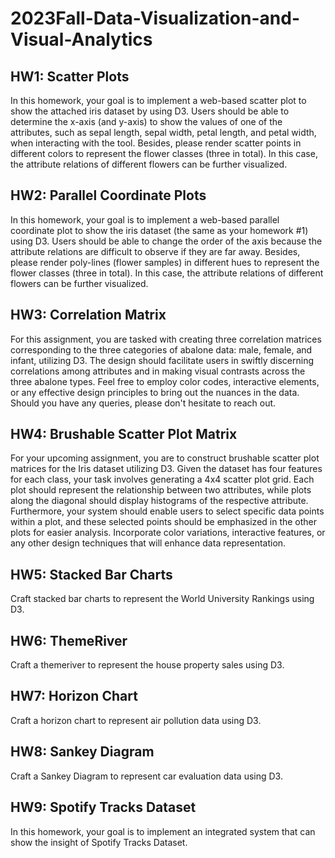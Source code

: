# 2023Fall-Data-Visualization-and-Visual-Analytics
## HW1: Scatter Plots
In this homework, your goal is to implement a web-based scatter plot to show the attached iris dataset by using D3. Users should be able to determine the x-axis (and y-axis) to show the values of one of the attributes, such as sepal length, sepal width, petal length, and petal width, when interacting with the tool. Besides, please render scatter points in different colors to represent the flower classes (three in total). In this case, the attribute relations of different flowers can be further visualized.

## HW2: Parallel Coordinate Plots
In this homework, your goal is to implement a web-based parallel coordinate plot to show the iris dataset (the same as your homework #1) using D3. Users should be able to change the order of the axis because the attribute relations are difficult to observe if they are far away. Besides, please render poly-lines (flower samples) in different hues to represent the flower classes (three in total). In this case, the attribute relations of different flowers can be further visualized.

## HW3: Correlation Matrix
For this assignment, you are tasked with creating three correlation matrices corresponding to the three categories of abalone data: male, female, and infant, utilizing D3. The design should facilitate users in swiftly discerning correlations among attributes and in making visual contrasts across the three abalone types. Feel free to employ color codes, interactive elements, or any effective design principles to bring out the nuances in the data. Should you have any queries, please don't hesitate to reach out.

## HW4: Brushable Scatter Plot Matrix
For your upcoming assignment, you are to construct brushable scatter plot matrices for the Iris dataset utilizing D3. Given the dataset has four features for each class, your task involves generating a 4x4 scatter plot grid. Each plot should represent the relationship between two attributes, while plots along the diagonal should display histograms of the respective attribute. Furthermore, your system should enable users to select specific data points within a plot, and these selected points should be emphasized in the other plots for easier analysis. Incorporate color variations, interactive features, or any other design techniques that will enhance data representation.

## HW5: Stacked Bar Charts
Craft stacked bar charts to represent the World University Rankings using D3.

## HW6: ThemeRiver
Craft a themeriver to represent the house property sales using D3.

## HW7: Horizon Chart
Craft a horizon chart to represent air pollution data using D3.

## HW8: Sankey Diagram
Craft a Sankey Diagram to represent car evaluation data using D3.

## HW9: Spotify Tracks Dataset
In this homework, your goal is to implement an integrated system that can show the insight of Spotify Tracks Dataset.